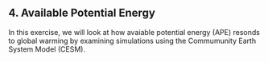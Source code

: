 ## 4. Available Potential Energy

In this exercise, we will look at how avaiable potential energy (APE) resonds to global warming by examining simulations using the Commumunity Earth System Model (CESM). 


